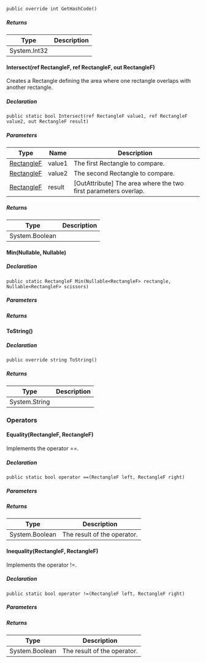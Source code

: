 ```
public override int GetHashCode()
```

##### Returns

| Type | Description |
| --- | --- |
| System.Int32 |     |

#### [](#VRageMath_RectangleF_Intersect_VRageMath_RectangleF__VRageMath_RectangleF__VRageMath_RectangleF__)Intersect(ref RectangleF, ref RectangleF, out RectangleF)

Creates a Rectangle defining the area where one rectangle overlaps with another rectangle.

##### Declaration

```
public static bool Intersect(ref RectangleF value1, ref RectangleF value2, out RectangleF result)
```

##### Parameters

| Type | Name | Description |
| --- | --- | --- |
| [RectangleF](https://keensoftwarehouse.github.io/SpaceEngineersModAPI/api/VRageMath.RectangleF.html) | value1 | The first Rectangle to compare. |
| [RectangleF](https://keensoftwarehouse.github.io/SpaceEngineersModAPI/api/VRageMath.RectangleF.html) | value2 | The second Rectangle to compare. |
| [RectangleF](https://keensoftwarehouse.github.io/SpaceEngineersModAPI/api/VRageMath.RectangleF.html) | result | \[OutAttribute\] The area where the two first parameters overlap. |

##### Returns

| Type | Description |
| --- | --- |
| System.Boolean |     |

#### [](#VRageMath_RectangleF_Min_System_Nullable_VRageMath_RectangleF__System_Nullable_VRageMath_RectangleF__)Min(Nullable<RectangleF>, Nullable<RectangleF>)

##### Declaration

```
public static RectangleF Min(Nullable<RectangleF> rectangle, Nullable<RectangleF> scissors)
```

##### Parameters

##### Returns

#### [](#VRageMath_RectangleF_ToString)ToString()

##### Declaration

```
public override string ToString()
```

##### Returns

| Type | Description |
| --- | --- |
| System.String |     |

### [](#operators)Operators

#### [](#VRageMath_RectangleF_op_Equality_VRageMath_RectangleF_VRageMath_RectangleF_)Equality(RectangleF, RectangleF)

Implements the operator ==.

##### Declaration

```
public static bool operator ==(RectangleF left, RectangleF right)
```

##### Parameters

##### Returns

| Type | Description |
| --- | --- |
| System.Boolean | The result of the operator. |

#### [](#VRageMath_RectangleF_op_Inequality_VRageMath_RectangleF_VRageMath_RectangleF_)Inequality(RectangleF, RectangleF)

Implements the operator !=.

##### Declaration

```
public static bool operator !=(RectangleF left, RectangleF right)
```

##### Parameters

##### Returns

| Type | Description |
| --- | --- |
| System.Boolean | The result of the operator. |